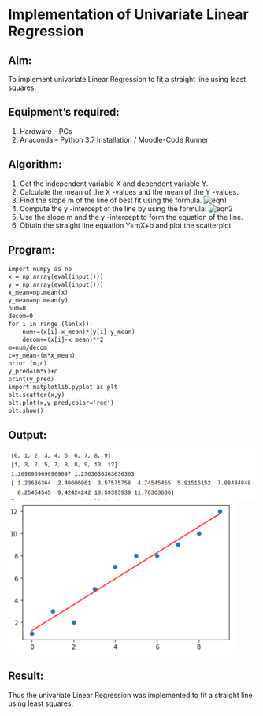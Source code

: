 # Implementation of Univariate Linear Regression
## Aim:
To implement univariate Linear Regression to fit a straight line using least squares.
## Equipment’s required:
1.	Hardware – PCs
2.	Anaconda – Python 3.7 Installation / Moodle-Code Runner
## Algorithm:
1.	Get the independent variable X and dependent variable Y.
2.	Calculate the mean of the X -values and the mean of the Y -values.
3.	Find the slope m of the line of best fit using the formula.
 ![eqn1](./eq1.jpg)
4.	Compute the y -intercept of the line by using the formula:
![eqn2](./eq2.jpg)  
5.	Use the slope m and the y -intercept to form the equation of the line.
6.	Obtain the straight line equation Y=mX+b and plot the scatterplot.
## Program:
```
import numpy as np
x = np.array(eval(input()))
y = np.array(eval(input()))
x_mean=np.mean(x)
y_mean=np.mean(y)
num=0
decom=0
for i in range (len(x)):
    num+=(x[i]-x_mean)*(y[i]-y_mean)
    decom+=(x[i]-x_mean)**2
m=num/decom
c=y_mean-(m*x_mean)
print (m,c)
y_pred=(m*x)+c
print(y_pred)
import matplotlib.pyplot as plt
plt.scatter(x,y)
plt.plot(x,y_pred,color='red')
plt.show()
```
## Output:
![output](/Screenshot%20from%202023-01-29%2012-01-43.png)
![output](/Screenshot%20from%202023-01-29%2011-58-24.png)
## Result:
Thus the univariate Linear Regression was implemented to fit a straight line using least squares.
